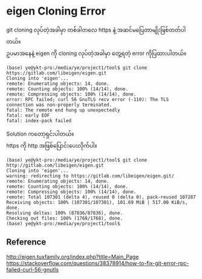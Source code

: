 # eigen Cloning Error

git cloning လုပ်တဲ့အခါမှာ တစ်ခါတလေ https နဲ့ အဆင်မပြေတာမျိုးဖြစ်တတ်ပါတယ်။  
ဥပမာအနေနဲ့ eigen ကို cloning လုပ်တဲ့အခါမှာ တွေ့ရတဲ့ error ကိုပြထားပါတယ်။  
```
(base) ye@ykt-pro:/media/ye/project1/tool$ git clone https://gitlab.com/libeigen/eigen.git
Cloning into 'eigen'...
remote: Enumerating objects: 14, done.
remote: Counting objects: 100% (14/14), done.
remote: Compressing objects: 100% (14/14), done.
error: RPC failed; curl 56 GnuTLS recv error (-110): The TLS connection was non-properly terminated.
fatal: The remote end hung up unexpectedly
fatal: early EOF
fatal: index-pack failed
```

Solution ကတော့ရှင်းပါတယ်။  
https ကို http အဖြစ်ပြောင်းပေးလိုက်ပါ။  
```
(base) ye@ykt-pro:/media/ye/project1/tool$ git clone http://gitlab.com/libeigen/eigen.git
Cloning into 'eigen'...
warning: redirecting to https://gitlab.com/libeigen/eigen.git/
remote: Enumerating objects: 14, done.
remote: Counting objects: 100% (14/14), done.
remote: Compressing objects: 100% (14/14), done.
remote: Total 107301 (delta 4), reused 0 (delta 0), pack-reused 107287
Receiving objects: 100% (107301/107301), 101.69 MiB | 517.00 KiB/s, done.
Resolving deltas: 100% (87836/87836), done.
Checking out files: 100% (1768/1768), done.
(base) ye@ykt-pro:/media/ye/project1/tool$ 
```

## Reference

http://eigen.tuxfamily.org/index.php?title=Main_Page
https://stackoverflow.com/questions/38378914/how-to-fix-git-error-rpc-failed-curl-56-gnutls

